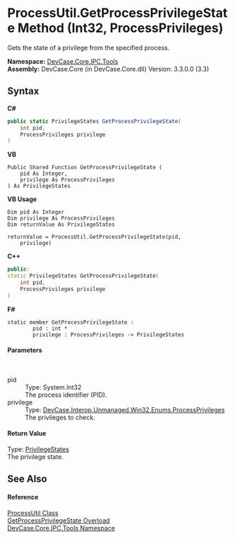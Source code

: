 # ProcessUtil.GetProcessPrivilegeState Method (Int32, ProcessPrivileges)
 

Gets the state of a privilege from the specified process.

**Namespace:**&nbsp;<a href="N_DevCase_Core_IPC_Tools">DevCase.Core.IPC.Tools</a><br />**Assembly:**&nbsp;DevCase.Core (in DevCase.Core.dll) Version: 3.3.0.0 (3.3)

## Syntax

**C#**<br />
``` C#
public static PrivilegeStates GetProcessPrivilegeState(
	int pid,
	ProcessPrivileges privilege
)
```

**VB**<br />
``` VB
Public Shared Function GetProcessPrivilegeState ( 
	pid As Integer,
	privilege As ProcessPrivileges
) As PrivilegeStates
```

**VB Usage**<br />
``` VB Usage
Dim pid As Integer
Dim privilege As ProcessPrivileges
Dim returnValue As PrivilegeStates

returnValue = ProcessUtil.GetProcessPrivilegeState(pid, 
	privilege)
```

**C++**<br />
``` C++
public:
static PrivilegeStates GetProcessPrivilegeState(
	int pid, 
	ProcessPrivileges privilege
)
```

**F#**<br />
``` F#
static member GetProcessPrivilegeState : 
        pid : int * 
        privilege : ProcessPrivileges -> PrivilegeStates 

```


#### Parameters
&nbsp;<dl><dt>pid</dt><dd>Type: System.Int32<br />The process identifier (PID).</dd><dt>privilege</dt><dd>Type: <a href="T_DevCase_Interop_Unmanaged_Win32_Enums_ProcessPrivileges">DevCase.Interop.Unmanaged.Win32.Enums.ProcessPrivileges</a><br />The privileges to check.</dd></dl>

#### Return Value
Type: <a href="T_DevCase_Interop_Unmanaged_Win32_Enums_PrivilegeStates">PrivilegeStates</a><br />The privilege state.

## See Also


#### Reference
<a href="T_DevCase_Core_IPC_Tools_ProcessUtil">ProcessUtil Class</a><br /><a href="Overload_DevCase_Core_IPC_Tools_ProcessUtil_GetProcessPrivilegeState">GetProcessPrivilegeState Overload</a><br /><a href="N_DevCase_Core_IPC_Tools">DevCase.Core.IPC.Tools Namespace</a><br />